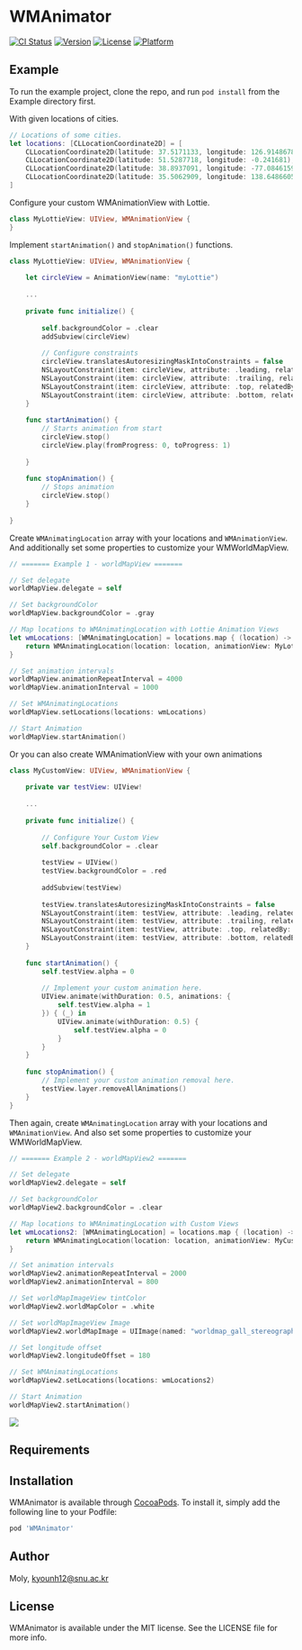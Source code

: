 # WMAnimator

[![CI Status](https://img.shields.io/travis/Moly/WMAnimator.svg?style=flat)](https://travis-ci.org/Moly/WMAnimator)
[![Version](https://img.shields.io/cocoapods/v/WMAnimator.svg?style=flat)](https://cocoapods.org/pods/WMAnimator)
[![License](https://img.shields.io/cocoapods/l/WMAnimator.svg?style=flat)](https://cocoapods.org/pods/WMAnimator)
[![Platform](https://img.shields.io/cocoapods/p/WMAnimator.svg?style=flat)](https://cocoapods.org/pods/WMAnimator)

## Example

To run the example project, clone the repo, and run `pod install` from the Example directory first.

With given locations of cities.
```swift
// Locations of some cities.
let locations: [CLLocationCoordinate2D] = [
    CLLocationCoordinate2D(latitude: 37.5171133, longitude: 126.9148678),  // Seoul
    CLLocationCoordinate2D(latitude: 51.5287718, longitude: -0.241681), // London
    CLLocationCoordinate2D(latitude: 38.8937091, longitude: -77.0846159),  // Washington
    CLLocationCoordinate2D(latitude: 35.5062909, longitude: 138.6486605),  // Tokyo
]
```

Configure your custom WMAnimationView with Lottie.
```swift
class MyLottieView: UIView, WMAnimationView {
}
```

Implement `startAnimation()` and `stopAnimation()` functions.
```swift
class MyLottieView: UIView, WMAnimationView {
    
    let circleView = AnimationView(name: "myLottie")
    
    ...
    
    private func initialize() {
        
        self.backgroundColor = .clear
        addSubview(circleView)
        
        // Configure constraints
        circleView.translatesAutoresizingMaskIntoConstraints = false
        NSLayoutConstraint(item: circleView, attribute: .leading, relatedBy: .equal, toItem: self, attribute: .leading, multiplier: 1, constant: 0).isActive = true
        NSLayoutConstraint(item: circleView, attribute: .trailing, relatedBy: .equal, toItem: self, attribute: .trailing, multiplier: 1, constant: 0).isActive = true
        NSLayoutConstraint(item: circleView, attribute: .top, relatedBy: .equal, toItem: self, attribute: .top, multiplier: 1, constant: 0).isActive = true
        NSLayoutConstraint(item: circleView, attribute: .bottom, relatedBy: .equal, toItem: self, attribute: .bottom, multiplier: 1, constant: 0).isActive = true
    }
    
    func startAnimation() {
        // Starts animation from start
        circleView.stop()
        circleView.play(fromProgress: 0, toProgress: 1)
        
    }
    
    func stopAnimation() {
        // Stops animation
        circleView.stop()
    }
    
}

```

Create `WMAnimatingLocation` array with your locations and `WMAnimationView`. And additionally set some properties to customize your WMWorldMapView.
```swift
// ======= Example 1 - worldMapView =======

// Set delegate
worldMapView.delegate = self

// Set backgroundColor
worldMapView.backgroundColor = .gray

// Map locations to WMAnimatingLocation with Lottie Animation Views
let wmLocations: [WMAnimatingLocation] = locations.map { (location) -> WMAnimatingLocation in
    return WMAnimatingLocation(location: location, animationView: MyLottieView())
}

// Set animation intervals
worldMapView.animationRepeatInterval = 4000
worldMapView.animationInterval = 1000

// Set WMAnimatingLocations
worldMapView.setLocations(locations: wmLocations)

// Start Animation
worldMapView.startAnimation()
```

Or you can also create WMAnimationView with your own animations
```swift
class MyCustomView: UIView, WMAnimationView {
    
    private var testView: UIView!
    
    ...
    
    private func initialize() {
        
        // Configure Your Custom View
        self.backgroundColor = .clear
        
        testView = UIView()
        testView.backgroundColor = .red
        
        addSubview(testView)
        
        testView.translatesAutoresizingMaskIntoConstraints = false
        NSLayoutConstraint(item: testView, attribute: .leading, relatedBy: .equal, toItem: self, attribute: .leading, multiplier: 1, constant: 0).isActive = true
        NSLayoutConstraint(item: testView, attribute: .trailing, relatedBy: .equal, toItem: self, attribute: .trailing, multiplier: 1, constant: 0).isActive = true
        NSLayoutConstraint(item: testView, attribute: .top, relatedBy: .equal, toItem: self, attribute: .top, multiplier: 1, constant: 0).isActive = true
        NSLayoutConstraint(item: testView, attribute: .bottom, relatedBy: .equal, toItem: self, attribute: .bottom, multiplier: 1, constant: 0).isActive = true
    }
    
    func startAnimation() {
        self.testView.alpha = 0
        
        // Implement your custom animation here.
        UIView.animate(withDuration: 0.5, animations: {
            self.testView.alpha = 1
        }) { (_) in
            UIView.animate(withDuration: 0.5) {
                self.testView.alpha = 0
            }
        }
    }
    
    func stopAnimation() {
        // Implement your custom animation removal here.
        testView.layer.removeAllAnimations()
    }
}
```

Then again, create `WMAnimatingLocation` array with your locations and `WMAnimationView`. And also set some properties to customize your WMWorldMapView.
```swift
// ======= Example 2 - worldMapView2 =======

// Set delegate
worldMapView2.delegate = self

// Set backgroundColor
worldMapView2.backgroundColor = .clear

// Map locations to WMAnimatingLocation with Custom Views
let wmLocations2: [WMAnimatingLocation] = locations.map { (location) -> WMAnimatingLocation in
    return WMAnimatingLocation(location: location, animationView: MyCustomView())
}

// Set animation intervals
worldMapView2.animationRepeatInterval = 2000
worldMapView2.animationInterval = 800

// Set worldMapImageView tintColor
worldMapView2.worldMapColor = .white

// Set worldMapImageView Image
worldMapView2.worldMapImage = UIImage(named: "worldmap_gall_stereographic_180")

// Set longitude offset
worldMapView2.longitudeOffset = 180

// Set WMAnimatingLocations
worldMapView2.setLocations(locations: wmLocations2)

// Start Animation
worldMapView2.startAnimation()
```

![](https://moly-blog.s3.ap-northeast-2.amazonaws.com/WMAnimatorExample.gif)


## Requirements

## Installation

WMAnimator is available through [CocoaPods](https://cocoapods.org). To install
it, simply add the following line to your Podfile:

```ruby
pod 'WMAnimator'
```

## Author

Moly, kyounh12@snu.ac.kr

## License

WMAnimator is available under the MIT license. See the LICENSE file for more info.
